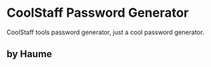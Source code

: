 # CoolStaff Password Generator

CoolStaff tools password generator, just a cool password generator.

## by Haume
